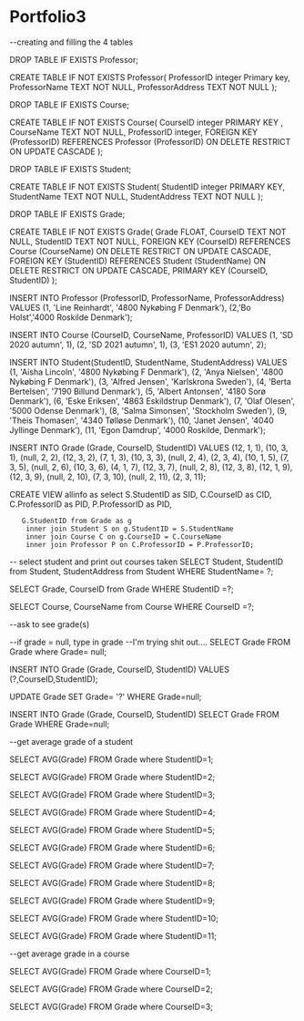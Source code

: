 # Portfolio3
--creating and filling the 4 tables

DROP TABLE IF EXISTS Professor;

CREATE TABLE IF NOT EXISTS Professor(
ProfessorID integer Primary key, ProfessorName TEXT NOT NULL, ProfessorAddress TEXT NOT NULL
);

DROP TABLE IF EXISTS Course;

CREATE TABLE IF NOT EXISTS Course( CourseID integer PRIMARY KEY , CourseName TEXT NOT NULL, ProfessorID integer,
FOREIGN KEY (ProfessorID) REFERENCES Professor (ProfessorID) ON DELETE RESTRICT ON UPDATE CASCADE
);

DROP TABLE IF EXISTS Student;

CREATE TABLE IF NOT EXISTS Student( StudentID integer PRIMARY KEY, StudentName TEXT NOT NULL, StudentAddress TEXT NOT NULL
);

DROP TABLE IF EXISTS Grade;

CREATE TABLE IF NOT EXISTS Grade( Grade FLOAT, CourseID TEXT NOT NULL, StudentID TEXT NOT NULL,
FOREIGN KEY (CourseID) REFERENCES Course (CourseName) ON DELETE RESTRICT ON UPDATE CASCADE,
FOREIGN KEY (StudentID) REFERENCES Student (StudentName)  ON DELETE RESTRICT ON UPDATE CASCADE,
PRIMARY KEY (CourseID, StudentID)
);

INSERT INTO Professor (ProfessorID, ProfessorName, ProfessorAddress) VALUES (1, 'Line Reinhardt', '4800 Nykøbing F Denmark'),
(2,'Bo Holst','4000 Roskilde Denmark');

INSERT INTO Course (CourseID, CourseName, ProfessorID) VALUES (1, 'SD 2020 autumn', 1),
(2, 'SD 2021 autumn', 1),
(3, 'ES1 2020 autumn', 2);

INSERT INTO Student(StudentID, StudentName, StudentAddress)
VALUES (1, 'Aisha Lincoln', '4800 Nykøbing F Denmark'), (2, 'Anya Nielsen', '4800 Nykøbing F Denmark'),
(3, 'Alfred Jensen', 'Karlskrona Sweden'), (4, 'Berta Bertelsen', '7190 Billund Denmark'),
(5, 'Albert Antonsen', '4180 Sorø Denmark'), (6, 'Eske Eriksen', '4863 Eskildstrup Denmark'),
(7, 'Olaf Olesen', '5000 Odense Denmark'), (8, 'Salma Simonsen', 'Stockholm Sweden'),
(9, 'Theis Thomasen', '4340 Tølløse Denmark'), (10, 'Janet Jensen', '4040 Jyllinge Denmark'),
(11, 'Egon Damdrup', '4000 Roskilde, Denmark');

INSERT INTO Grade (Grade, CourseID, StudentID)
VALUES (12, 1, 1), (10, 3, 1), (null, 2, 2), (12, 3, 2), (7, 1, 3), (10, 3, 3), (null, 2, 4), (2, 3, 4), (10, 1, 5),
(7, 3, 5), (null, 2, 6), (10, 3, 6), (4, 1, 7), (12, 3, 7), (null, 2, 8), (12, 3, 8), (12, 1, 9), (12, 3, 9),
(null, 2, 10), (7, 3, 10), (null, 2, 11), (2, 3, 11);

CREATE VIEW allinfo as
select S.StudentID as SID,
C.CourseID as CID, C.ProfessorID as PID,
P.ProfessorID as PID,

       G.StudentID from Grade as g
        inner join Student S on g.StudentID = S.StudentName
        inner join Course C on g.CourseID = C.CourseName
        inner join Professor P on C.ProfessorID = P.ProfessorID;

-- select student and print out courses taken
SELECT Student, StudentID from Student, StudentAddress from Student
WHERE StudentName= ?;

SELECT Grade, CourseID from Grade
WHERE StudentID =?;

SELECT Course, CourseName from Course
WHERE CourseID =?;


--ask to see grade(s)

--if grade = null, type in grade
--I'm trying shit out....
SELECT Grade
FROM Grade where Grade= null;

INSERT INTO Grade (Grade, CourseID, StudentID)
VALUES (?,CourseID,StudentID);

UPDATE Grade
SET Grade= '?'
WHERE Grade=null;

INSERT INTO Grade (Grade, CourseID, StudentID)
SELECT Grade
FROM Grade
WHERE Grade=null;

--get average grade of a student

SELECT AVG(Grade)
FROM Grade where StudentID=1;

SELECT AVG(Grade)
FROM Grade where StudentID=2;

SELECT AVG(Grade)
FROM Grade where StudentID=3;

SELECT AVG(Grade)
FROM Grade where StudentID=4;

SELECT AVG(Grade)
FROM Grade where StudentID=5;

SELECT AVG(Grade)
FROM Grade where StudentID=6;

SELECT AVG(Grade)
FROM Grade where StudentID=7;

SELECT AVG(Grade)
FROM Grade where StudentID=8;

SELECT AVG(Grade)
FROM Grade where StudentID=9;

SELECT AVG(Grade)
FROM Grade where StudentID=10;

SELECT AVG(Grade)
FROM Grade where StudentID=11;

--get average grade in a course

SELECT AVG(Grade)
FROM Grade where CourseID=1;

SELECT AVG(Grade)
FROM Grade where CourseID=2;

SELECT AVG(Grade)
FROM Grade where CourseID=3;